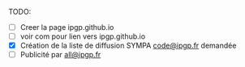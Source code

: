 
TODO:
 - [ ] Creer la page ipgp.github.io
 - [ ] voir com pour lien vers ipgp.github.io
 - [x] Création de la liste de diffusion SYMPA code@ipgp.fr demandée
 - [ ] Publicité par all@ipgp.fr
